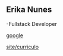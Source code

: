 ## Erika Nunes
-Fullstack Developer


[google](https://www.google.com/)

[site/curriculo](https://erikanunex.github.io)
